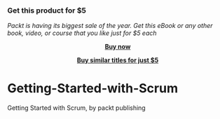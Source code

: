 
### Get this product for $5

<i>Packt is having its biggest sale of the year. Get this eBook or any other book, video, or course that you like just for $5 each</i>


<b><p align='center'>[Buy now](https://packt.link/9781837637973)</p></b>


<b><p align='center'>[Buy similar titles for just $5](https://subscription.packtpub.com/search)</p></b>


# Getting-Started-with-Scrum
Getting Started with Scrum, by packt publishing
